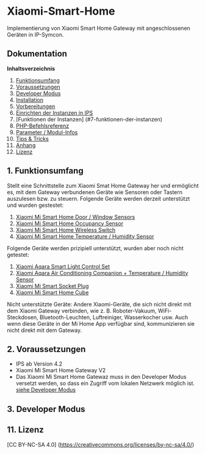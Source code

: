 
# Xiaomi-Smart-Home

Implementierung von Xiaomi Smart Home Gateway mit angeschlossenen Geräten in IP-Symcon.

## Dokumentation

**Inhaltsverzeichnis**

1. [Funktionsumfang](#1-funktionsumfang) 
2. [Voraussetzungen](#2-voraussetzungen)
3. [Developer Modus](#3-developer-modus)
4. [Installation](#4-installation)
5. [Vorbereitungen](#5-vorbereitungen)
6. [Einrichten der Instanzen in IPS](#6-einrichten-der--instanzen-in-ips)
7. [Funktionen der Instanzen] (#7-funktionen-der-instanzen)
8. [PHP-Befehlsreferenz](#8-php-befehlsreferenz) 
9. [Parameter / Modul-Infos](#8-parameter--modul-infos) 
10. [Tips & Tricks](#10-tips--tricks) 
11. [Anhang](#11-anhang)
12. [Lizenz](#12-lizenz)

## 1. Funktionsumfang

Stellt eine Schnittstelle zum Xiaomi Smat Home Gateway her und ermöglicht es, mit dem Gateway verbundenen Geräte wie Sensoren oder Tastern auszulesen bzw. zu steuern.
Folgende Geräte werden derzeit unterstützt und wurden gestestet:
  1. [Xiaomi Mi Smart Home Door / Window Sensors](https://xiaomi-mi.com/mi-smart-home/xiaomi-mi-door-window-sensors/)
  2. [Xiaomi Mi Smart Home Occupancy Sensor](https://xiaomi-mi.com/sockets-and-sensors/xiaomi-mi-occupancy-sensor/)
  3. [Xiaomi Mi Smart Home Wireless Switch](https://xiaomi-mi.com/sockets-and-sensors/xiaomi-mi-wireless-switch/)
  4. [Xiaomi Mi Smart Home Temperature / Humidity Sensor](https://xiaomi-mi.com/sockets-and-sensors/xiaomi-mi-temperature-humidity-sensor/)

Folgende Geräte werden prizipiell unterstützt, wurden aber noch nicht getestet:
  1. [Xiaomi Aqara Smart Light Control Set](https://xiaomi-mi.com/sockets-and-sensors/xiaomi-aqara-smart-light-control-set/)
  2. [Xiaomi Aqara Air Conditioning Companion + Temperature / Humidity Sensor](https://xiaomi-mi.com/sockets-and-sensors/xiaomi-aqara-air-conditioning-companion-temperature-humidity-sensor/)
  3. [Xiaomi Mi Smart Socket Plug](https://xiaomi-mi.com/sockets-and-sensors/xiaomi-mi-smart-socket-plug/)
  4. [Xiaomi Mi Smart Home Cube](https://xiaomi-mi.com/sockets-and-sensors/xiaomi-mi-smart-home-cube-white/)

Nicht unterstützte Geräte:
Andere Xiaomi-Geräte, die sich nicht direkt mit dem Xiaomi Gateway verbinden, wie z. B. Roboter-Vakuum, WiFi-Steckdosen, Bluetooth-Leuchten, Luftreiniger, Wasserkocher usw. 
Auch wenn diese Geräte in der Mi Home App verfügbar sind, kommunizieren sie nicht direkt mit dem Gateway.

## 2. Voraussetzungen

 - IPS ab Version 4.2
 - Xiaomi Mi Smart Home Gateway V2
 - Das Xiaomi Mi Smart Home Gatewaz muss in den Developer Modus versetzt werden, so dass ein Zugriff vom lokalen Netzwerk möglich ist. [siehe Developer Modus]((#3-developer-modus))
   
## 3. Developer Modus

## 11. Lizenz  

[CC BY-NC-SA 4.0] (https://creativecommons.org/licenses/by-nc-sa/4.0/) 